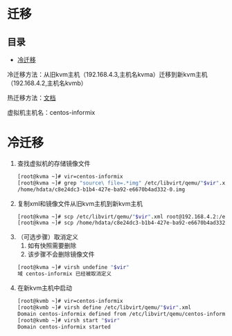 # 迁移

## 目录

-   [冷迁移](#冷迁移)

冷迁移方法：从旧kvm主机（192.168.4.3,主机名kvma）迁移到新kvm主机（192.168.4.2,主机名kvmb）

热迁移方法：[文档](https://blog.51cto.com/u_13972012/2481525 "文档")

虚拟机主机名：centos-informix

# 冷迁移

1.  查找虚拟机的存储镜像文件
    ```bash
    [root@kvma ~]# vir=centos-informix
    [root@kvma ~]# grep "source\ file=.*img" /etc/libvirt/qemu/"$vir".xml | grep "/.*img" -o
    /home/hdata/c8e24dc3-b1b4-427e-ba92-e6670b4ad332-0.img
    ```
2.  复制xml和镜像文件从旧kvm主机到新kvm主机
    ```bash
    [root@kvma ~]# scp /etc/libvirt/qemu/"$vir".xml root@192.168.4.2:/etc/libvirt/qemu/"$vir".xml
    [root@kvma ~]# scp /home/hdata/c8e24dc3-b1b4-427e-ba92-e6670b4ad332-0.img root@192.168.4.2:/home/hdata
    ```
3.  （可选步骤）取消定义
    1.  如有快照需要删除
    2.  该步骤不会删除镜像文件
    ```bash
    [root@kvma ~]# virsh undefine "$vir"
    域 centos-informix 已经被取消定义
    ```
4.  在新kvm主机中启动
    ```bash
    [root@kvmb ~]# vir=centos-informix
    [root@kvmb ~]# virsh define /etc/libvirt/qemu/"$vir".xml
    Domain centos-informix defined from /etc/libvirt/qemu/centos-informix.xml
    [root@kvmb ~]# virsh start "$vir"
    Domain centos-informix started
    ```
